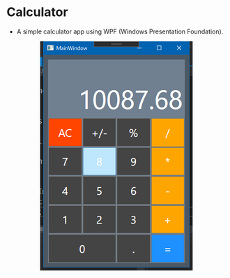# Calculator
- A simple calculator app using WPF (Windows Presentation Foundation).
<p align="center">
  <img src="https://raw.githubusercontent.com/Psp29onetwo/Calculator/master/calc.png" width="350" title="hover text">
</p>
